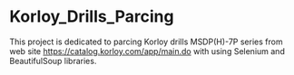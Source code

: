# Korloy_Drills_Parcing

This project is dedicated to parcing Korloy drills MSDP(H)-7P series from web site https://catalog.korloy.com/app/main.do
with using Selenium and BeautifulSoup libraries.
